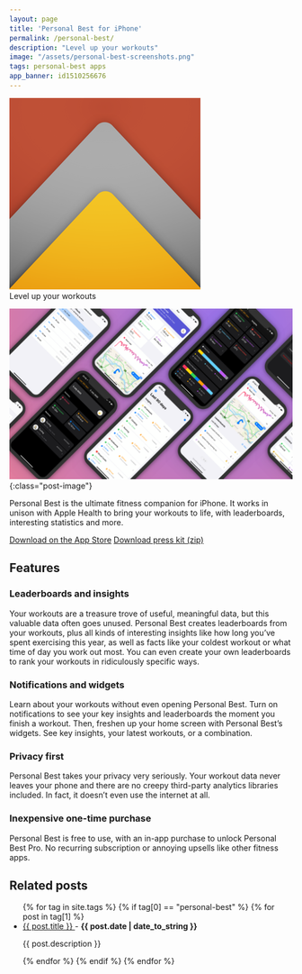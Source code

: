 ```yaml
---
layout: page
title: 'Personal Best for iPhone'
permalink: /personal-best/
description: "Level up your workouts"
image: "/assets/personal-best-screenshots.png"
tags: personal-best apps
app_banner: id1510256676
---
```


<div class="app">
    <img src="/assets/personal-best-icon.png" class="app-icon" />
    <div>
        <span>Level up your workouts</span>
    </div>
</div>

![Various screenshots of Personal Best](/assets/personal-best-banner.png){:class="post-image"}

Personal Best is the ultimate fitness companion for iPhone. It works in unison with Apple Health to bring your workouts to life, with leaderboards, interesting statistics and more.

<div class="flex-wrapper">
  <a class="button" href="https://apps.apple.com/gb/app/personal-best-workouts/id1510256676">Download on the App Store</a>
  <a class="button" href="/assets/pb-presskit.zip">Download press kit (zip)</a>
</div>

## Features

### Leaderboards and insights

Your workouts are a treasure trove of useful, meaningful data, but this valuable data often goes unused. Personal Best creates leaderboards from your workouts, plus all kinds of interesting insights like how long you’ve spent exercising this year, as well as facts like your coldest workout or what time of day you work out most. You can even create your own leaderboards to rank your workouts in ridiculously specific ways.

### Notifications and widgets

Learn about your workouts without even opening Personal Best. Turn on notifications to see your key insights and leaderboards the moment you finish a workout. Then, freshen up your home screen with Personal Best’s widgets. See key insights, your latest workouts, or a combination.

### Privacy first

Personal Best takes your privacy very seriously. Your workout data never leaves your phone and there are no creepy third-party analytics libraries included. In fact, it doesn’t even use the internet at all.

### Inexpensive one-time purchase

Personal Best is free to use, with an in-app purchase to unlock Personal Best Pro. No recurring subscription or annoying upsells like other fitness apps.

## Related posts

<ul>
  {% for tag in site.tags %}
    {% if tag[0] == "personal-best" %}
      {% for post in tag[1] %}
        <li>
          <a href="{{ post.url }}">
            {{ post.title }}
          </a>
          - <strong>{{ post.date | date_to_string }}</strong>
          <p>{{ post.description }}</p>
        </li>
      {% endfor %}
    {% endif %}
  {% endfor %}
</ul>
